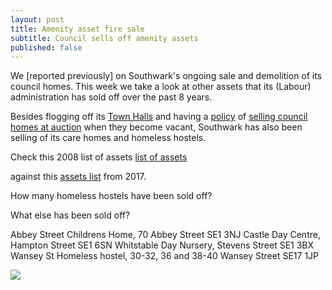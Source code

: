 ```yaml
---
layout: post
title: Amenity asset fire sale
subtitle: Council sells off amenity assets
published: false
---
```

We [reported previously] on Southwark's ongoing sale and demolition of its council homes. This week we take a look at other assets that its (Labour) administration has sold off over the past 8 years. 

Besides flogging off its [Town Halls](http://35percent.org/southwark-town-halls/) and having a [policy](http://moderngov.southwark.gov.uk/documents/s19458/Report%20Review%20of%20Void%20Disposal%20Strategy.pdf) of [selling council homes at auction](http://35percent.org/img/sold_by_southwark.pdf) when they become vacant, Southwark has also been selling of its care homes and homeless hostels.


Check this 2008 list of assets
[list of assets](/img/item9assetslist.pdf)

against this [assets list](/img/assetslist.xls) from 2017.

How many homeless hostels have been sold off?

What else has been sold off?

Abbey Street Childrens Home, 70 Abbey Street SE1 3NJ
Castle Day Centre, Hampton Street SE1 6SN
Whitstable Day Nursery, Stevens Street SE1 3BX 
Wansey St Homeless hostel,  30-32, 36 and 38-40 Wansey Street SE17 1JP


![](http://crappistmartin.github.io/images/AbbeyStreet_ChildrensHome.png)




